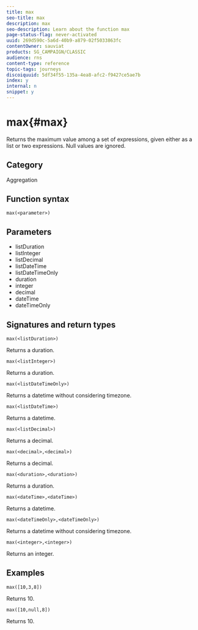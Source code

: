 ```yaml
---
title: max
seo-title: max
description: max
seo-description: Learn about the function max
page-status-flag: never-activated
uuid: 269d590c-5a6d-40b9-a879-02f5033863fc
contentOwner: sauviat
products: SG_CAMPAIGN/CLASSIC
audience: rns
content-type: reference
topic-tags: journeys
discoiquuid: 5df34f55-135a-4ea8-afc2-f9427ce5ae7b
index: y
internal: n
snippet: y
---
```

# max{#max}

Returns the maximum value among a set of expressions, given either as a list or two expressions. Null values are ignored.

## Category

Aggregation

## Function syntax

`max(<parameter>)`

## Parameters

* listDuration
* listInteger
* listDecimal
* listDateTime
* listDateTimeOnly
* duration
* integer
* decimal
* dateTime
* dateTimeOnly

## Signatures and return types

`max(<listDuration>)`

Returns a duration.

`max(<listInteger>)`

Returns a duration.

`max(<listDateTimeOnly>)`

Returns a datetime without considering timezone.

`max(<listDateTime>)`

Returns a datetime.

`max(<listDecimal>)`

Returns a decimal.

`max(<decimal>,<decimal>)`

Returns a decimal.

`max(<duration>,<duration>)`

Returns a duration.

`max(<dateTime>,<dateTime>)`

Returns a datetime.

`max(<dateTimeOnly>,<dateTimeOnly>)`

Returns a datetime without considering timezone.

`max(<integer>,<integer>)`

Returns an integer.

## Examples

<!--```max({@BarBeacon.inventory},5)```-->
`max([10,3,8])`

Returns 10.

`max([10,null,8])`

Returns 10.

